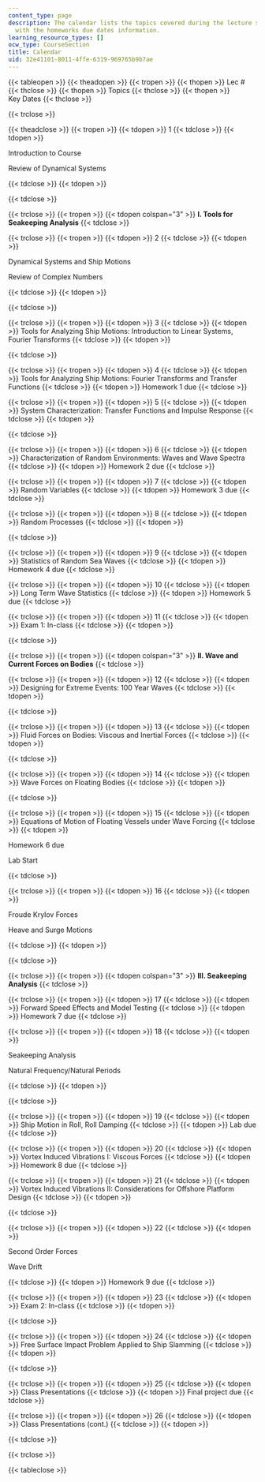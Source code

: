```yaml
---
content_type: page
description: The calendar lists the topics covered during the lecture sessions along
  with the homeworks due dates information.
learning_resource_types: []
ocw_type: CourseSection
title: Calendar
uid: 32e41101-8011-4ffe-6319-969765b9b7ae
---
```


{{< tableopen >}}
{{< theadopen >}}
{{< tropen >}}
{{< thopen >}}
Lec #
{{< thclose >}}
{{< thopen >}}
Topics
{{< thclose >}}
{{< thopen >}}
Key Dates
{{< thclose >}}

{{< trclose >}}

{{< theadclose >}}
{{< tropen >}}
{{< tdopen >}}
1
{{< tdclose >}}
{{< tdopen >}}


Introduction to Course

Review of Dynamical Systems


{{< tdclose >}}
{{< tdopen >}}

{{< tdclose >}}

{{< trclose >}}
{{< tropen >}}
{{< tdopen colspan="3" >}}
**I. Tools for Seakeeping Analysis**
{{< tdclose >}}

{{< trclose >}}
{{< tropen >}}
{{< tdopen >}}
2
{{< tdclose >}}
{{< tdopen >}}


Dynamical Systems and Ship Motions

Review of Complex Numbers


{{< tdclose >}}
{{< tdopen >}}

{{< tdclose >}}

{{< trclose >}}
{{< tropen >}}
{{< tdopen >}}
3
{{< tdclose >}}
{{< tdopen >}}
Tools for Analyzing Ship Motions: Introduction to Linear Systems, Fourier Transforms
{{< tdclose >}}
{{< tdopen >}}

{{< tdclose >}}

{{< trclose >}}
{{< tropen >}}
{{< tdopen >}}
4
{{< tdclose >}}
{{< tdopen >}}
Tools for Analyzing Ship Motions: Fourier Transforms and Transfer Functions
{{< tdclose >}}
{{< tdopen >}}
Homework 1 due
{{< tdclose >}}

{{< trclose >}}
{{< tropen >}}
{{< tdopen >}}
5
{{< tdclose >}}
{{< tdopen >}}
System Characterization: Transfer Functions and Impulse Response
{{< tdclose >}}
{{< tdopen >}}

{{< tdclose >}}

{{< trclose >}}
{{< tropen >}}
{{< tdopen >}}
6
{{< tdclose >}}
{{< tdopen >}}
Characterization of Random Environments: Waves and Wave Spectra
{{< tdclose >}}
{{< tdopen >}}
Homework 2 due
{{< tdclose >}}

{{< trclose >}}
{{< tropen >}}
{{< tdopen >}}
7
{{< tdclose >}}
{{< tdopen >}}
Random Variables
{{< tdclose >}}
{{< tdopen >}}
Homework 3 due
{{< tdclose >}}

{{< trclose >}}
{{< tropen >}}
{{< tdopen >}}
8
{{< tdclose >}}
{{< tdopen >}}
Random Processes
{{< tdclose >}}
{{< tdopen >}}

{{< tdclose >}}

{{< trclose >}}
{{< tropen >}}
{{< tdopen >}}
9
{{< tdclose >}}
{{< tdopen >}}
Statistics of Random Sea Waves
{{< tdclose >}}
{{< tdopen >}}
Homework 4 due
{{< tdclose >}}

{{< trclose >}}
{{< tropen >}}
{{< tdopen >}}
10
{{< tdclose >}}
{{< tdopen >}}
Long Term Wave Statistics
{{< tdclose >}}
{{< tdopen >}}
Homework 5 due
{{< tdclose >}}

{{< trclose >}}
{{< tropen >}}
{{< tdopen >}}
11
{{< tdclose >}}
{{< tdopen >}}
Exam 1: In-class
{{< tdclose >}}
{{< tdopen >}}

{{< tdclose >}}

{{< trclose >}}
{{< tropen >}}
{{< tdopen colspan="3" >}}
**II. Wave and Current Forces on Bodies**
{{< tdclose >}}

{{< trclose >}}
{{< tropen >}}
{{< tdopen >}}
12
{{< tdclose >}}
{{< tdopen >}}
Designing for Extreme Events: 100 Year Waves
{{< tdclose >}}
{{< tdopen >}}

{{< tdclose >}}

{{< trclose >}}
{{< tropen >}}
{{< tdopen >}}
13
{{< tdclose >}}
{{< tdopen >}}
Fluid Forces on Bodies: Viscous and Inertial Forces
{{< tdclose >}}
{{< tdopen >}}

{{< tdclose >}}

{{< trclose >}}
{{< tropen >}}
{{< tdopen >}}
14
{{< tdclose >}}
{{< tdopen >}}
Wave Forces on Floating Bodies
{{< tdclose >}}
{{< tdopen >}}

{{< tdclose >}}

{{< trclose >}}
{{< tropen >}}
{{< tdopen >}}
15
{{< tdclose >}}
{{< tdopen >}}
Equations of Motion of Floating Vessels under Wave Forcing
{{< tdclose >}}
{{< tdopen >}}


Homework 6 due

Lab Start


{{< tdclose >}}

{{< trclose >}}
{{< tropen >}}
{{< tdopen >}}
16
{{< tdclose >}}
{{< tdopen >}}


Froude Krylov Forces

Heave and Surge Motions


{{< tdclose >}}
{{< tdopen >}}

{{< tdclose >}}

{{< trclose >}}
{{< tropen >}}
{{< tdopen colspan="3" >}}
**III. Seakeeping Analysis**
{{< tdclose >}}

{{< trclose >}}
{{< tropen >}}
{{< tdopen >}}
17
{{< tdclose >}}
{{< tdopen >}}
Forward Speed Effects and Model Testing
{{< tdclose >}}
{{< tdopen >}}
Homework 7 due
{{< tdclose >}}

{{< trclose >}}
{{< tropen >}}
{{< tdopen >}}
18
{{< tdclose >}}
{{< tdopen >}}


Seakeeping Analysis

Natural Frequency/Natural Periods


{{< tdclose >}}
{{< tdopen >}}

{{< tdclose >}}

{{< trclose >}}
{{< tropen >}}
{{< tdopen >}}
19
{{< tdclose >}}
{{< tdopen >}}
Ship Motion in Roll, Roll Damping
{{< tdclose >}}
{{< tdopen >}}
Lab due
{{< tdclose >}}

{{< trclose >}}
{{< tropen >}}
{{< tdopen >}}
20
{{< tdclose >}}
{{< tdopen >}}
Vortex Induced Vibrations I: Viscous Forces
{{< tdclose >}}
{{< tdopen >}}
Homework 8 due
{{< tdclose >}}

{{< trclose >}}
{{< tropen >}}
{{< tdopen >}}
21
{{< tdclose >}}
{{< tdopen >}}
Vortex Induced Vibrations II: Considerations for Offshore Platform Design
{{< tdclose >}}
{{< tdopen >}}

{{< tdclose >}}

{{< trclose >}}
{{< tropen >}}
{{< tdopen >}}
22
{{< tdclose >}}
{{< tdopen >}}


Second Order Forces

Wave Drift


{{< tdclose >}}
{{< tdopen >}}
Homework 9 due
{{< tdclose >}}

{{< trclose >}}
{{< tropen >}}
{{< tdopen >}}
23
{{< tdclose >}}
{{< tdopen >}}
Exam 2: In-class
{{< tdclose >}}
{{< tdopen >}}

{{< tdclose >}}

{{< trclose >}}
{{< tropen >}}
{{< tdopen >}}
24
{{< tdclose >}}
{{< tdopen >}}
Free Surface Impact Problem Applied to Ship Slamming
{{< tdclose >}}
{{< tdopen >}}

{{< tdclose >}}

{{< trclose >}}
{{< tropen >}}
{{< tdopen >}}
25
{{< tdclose >}}
{{< tdopen >}}
Class Presentations
{{< tdclose >}}
{{< tdopen >}}
Final project due
{{< tdclose >}}

{{< trclose >}}
{{< tropen >}}
{{< tdopen >}}
26
{{< tdclose >}}
{{< tdopen >}}
Class Presentations (cont.)
{{< tdclose >}}
{{< tdopen >}}

{{< tdclose >}}

{{< trclose >}}

{{< tableclose >}}